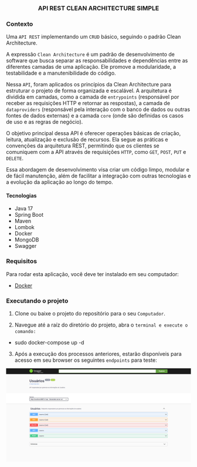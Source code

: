 <h3 align="center">
  API REST CLEAN ARCHITECTURE SIMPLE

[//]: # (  <img align="center" alt="Logo"  height="320" src="https://helpdev.com.br/wp-content/uploads/2020/05/Screenshot-from-2020-05-20-23-29-10.png" /><br>)
</h3>

[//]: # ([![Build & test]&#40;https://github.com/RodrigoAntonioCruz/wishlist/actions/workflows/build.yml/badge.svg&#41;]&#40;https://github.com/RodrigoAntonioCruz/wishlist/actions/workflows/build.yml&#41; [![codecov]&#40;https://codecov.io/gh/RodrigoAntonioCruz/wishlist/branch/main/graph/badge.svg?token=MZC7NC3OZX&#41;]&#40;https://codecov.io/gh/RodrigoAntonioCruz/wishlist&#41;)

### Contexto

Uma `API REST` implementando um `CRUD` básico, seguindo o padrão Clean Architecture.

A expressão `Clean Architecture` é um padrão de desenvolvimento de software que busca separar as responsabilidades e dependências entre as diferentes camadas de uma aplicação. Ele promove a modularidade, a testabilidade e a manutenibilidade do código.

Nessa `API`, foram aplicados os princípios da Clean Architecture para estruturar o projeto de forma organizada e escalável. A arquitetura é dividida em camadas, como a camada de `entrypoints` (responsável por receber as requisições HTTP e retornar as respostas), a camada de `dataproviders` (responsável pela interação com o banco de dados ou outras fontes de dados externas) e a camada `core` (onde são definidas os casos de uso e as regras de negócio).

O objetivo principal dessa API é oferecer operações básicas de criação, leitura, atualização e exclusão de recursos. Ela segue as práticas e convenções da arquitetura REST, permitindo que os clientes se comuniquem com a API através de requisições `HTTP`, como `GET`, `POST`, `PUT` e `DELETE`.

Essa abordagem de desenvolvimento visa criar um código limpo, modular e de fácil manutenção, além de facilitar a integração com outras tecnologias e a evolução da aplicação ao longo do tempo.

<h4>Tecnologias</h4>
<ul>
  <li> Java 17
  <li> Spring Boot 
  <li> Maven
  <li> Lombok
  <li> Docker
  <li> MongoDB
  <li> Swagger
</ul>

### Requisitos

Para rodar esta aplicação, você deve ter instalado em seu computador:

<ul>  
   <li><a href="https://docs.docker.com/get-started/" target="_blank">Docker</a>
</ul>

### Executando o projeto

1. Clone ou baixe o projeto do repositório para o seu `Computador`.

2. Navegue até a raíz do diretório do projeto, abra o `terminal e execute o comando:`
<ul>
   <li> sudo docker-compose up -d
</ul>

3. Após a execução dos processos anteriores, estarão disponíveis para acesso em seu browser os seguintes `endpoints` para teste:

<a href="http://localhost:8887/v1/api/swagger-ui/index.html" target="_blank" title="Clique e navegue!">
<img align="center" src="https://raw.githubusercontent.com/RodrigoAntonioCruz/assets/main/users-api.png" /></a>

